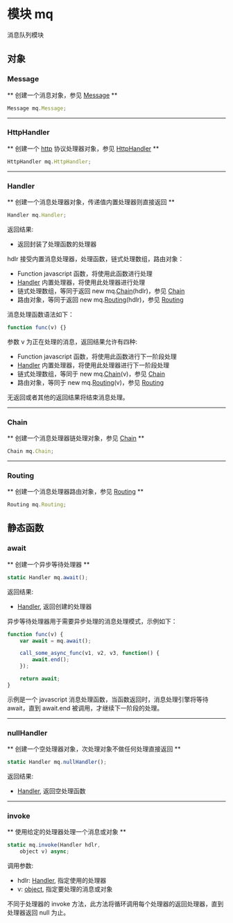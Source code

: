# 模块 mq
消息队列模块

## 对象
        
### Message
** 创建一个消息对象，参见 [Message](../../object/ifs/Message.md) **

```JavaScript
Message mq.Message;
```

--------------------------
### HttpHandler
** 创建一个 [http](http.md) 协议处理器对象，参见 [HttpHandler](../../object/ifs/HttpHandler.md) **

```JavaScript
HttpHandler mq.HttpHandler;
```

--------------------------
### Handler
** 创建一个消息处理器对象，传递值内置处理器则直接返回 **

```JavaScript
Handler mq.Handler;
```

返回结果:
* 返回封装了处理函数的处理器

hdlr 接受内置消息处理器，处理函数，链式处理数组，路由对象：
- Function javascript 函数，将使用此函数进行处理
- [Handler](../../object/ifs/Handler.md) 内置处理器，将使用此处理器进行处理
- 链式处理数组，等同于返回 new mq.[Chain](../../object/ifs/Chain.md)(hdlr)，参见 [Chain](../../object/ifs/Chain.md)
- 路由对象，等同于返回 new mq.[Routing](../../object/ifs/Routing.md)(hdlr)，参见 [Routing](../../object/ifs/Routing.md)

消息处理函数语法如下：

```JavaScript
function func(v) {}
```

参数 v 为正在处理的消息，返回结果允许有四种:
- Function javascript 函数，将使用此函数进行下一阶段处理
- [Handler](../../object/ifs/Handler.md) 内置处理器，将使用此处理器进行下一阶段处理
- 链式处理数组，等同于 new mq.[Chain](../../object/ifs/Chain.md)(v)，参见 [Chain](../../object/ifs/Chain.md)
- 路由对象，等同于 new mq.[Routing](../../object/ifs/Routing.md)(v)，参见 [Routing](../../object/ifs/Routing.md)

无返回或者其他的返回结果将结束消息处理。

--------------------------
### Chain
** 创建一个消息处理器链处理对象，参见 [Chain](../../object/ifs/Chain.md) **

```JavaScript
Chain mq.Chain;
```

--------------------------
### Routing
** 创建一个消息处理器路由对象，参见 [Routing](../../object/ifs/Routing.md) **

```JavaScript
Routing mq.Routing;
```

## 静态函数
        
### await
** 创建一个异步等待处理器 **

```JavaScript
static Handler mq.await();
```

返回结果:
* [Handler](../../object/ifs/Handler.md), 返回创建的处理器

异步等待处理器用于需要异步处理的消息处理模式，示例如下：

```JavaScript
function func(v) {
    var await = mq.await();

    call_some_async_func(v1, v2, v3, function() {
        await.end();
    });

    return await;
}
```

示例是一个 javascript 消息处理函数，当函数返回时，消息处理引擎将等待 await，直到 await.end 被调用，才继续下一阶段的处理。

--------------------------
### nullHandler
** 创建一个空处理器对象，次处理对象不做任何处理直接返回 **

```JavaScript
static Handler mq.nullHandler();
```

返回结果:
* [Handler](../../object/ifs/Handler.md), 返回空处理函数

--------------------------
### invoke
** 使用给定的处理器处理一个消息或对象 **

```JavaScript
static mq.invoke(Handler hdlr,
    object v) async;
```

调用参数:
* hdlr: [Handler](../../object/ifs/Handler.md), 指定使用的处理器
* v: [object](../../object/ifs/object.md), 指定要处理的消息或对象

不同于处理器的 invoke 方法，此方法将循环调用每个处理器的返回处理器，直到处理器返回 null 为止。

